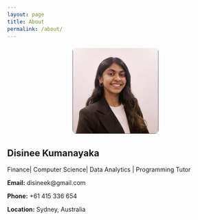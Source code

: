 ```yaml
---
layout: page
title: About
permalink: /about/
---
```



<!-- Sidebar -->
<aside class="w-72 bg-gray-800 p-6 flex flex-col justify-between">
  <div style="text-align: center; margin-top: 20px;">
  <img src="/assets/images/about/1720595057457.jpeg" 
       alt="Disinee's Profile" 
       style="width: 200px; height: 200px; object-fit: cover; border-radius: 8px;" />
</div>
        
  <h2 class="text-center text-xl font-bold">Disinee Kumanayaka</h2>
    <p class="text-center text-sm text-gray-400">Finance| Computer Science| Data Analytics | Programming Tutor</p>

  <div class="mt-6 space-y-2 text-sm text-gray-300">
      <p><strong>Email:</strong> disineek@gmail.com</p>
      <p><strong>Phone:</strong> +61 415 336 654</p>
      <p><strong>Location:</strong> Sydney, Australia</p>
  </div>
  </div>

  <!-- Social Icons -->
  <div class="flex gap-4 justify-center mt-6">
    <a href="#" class="text-xl hover:text-yellow-400"><i class="fab fa-github"></i></a>
    <a href="#" class="text-xl hover:text-blue-500"><i class="fab fa-linkedin"></i></a>
  </div>
</aside>